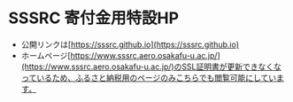 # SSSRC 寄付金用特設HP
* 公開リンクは[https://sssrc.github.io](https://sssrc.github.io)
* ホームページ[https://www.sssrc.aero.osakafu-u.ac.jp/](https://www.sssrc.aero.osakafu-u.ac.jp/)のSSL証明書が更新できなくなっているため、ふるさと納税用のページのみこちらでも閲覧可能にしています。